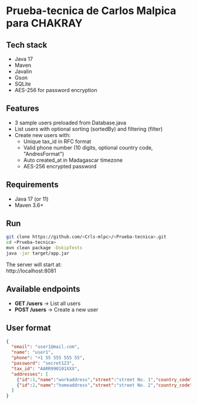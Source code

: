 # Prueba-tecnica de Carlos Malpica para CHAKRAY

## Tech stack
- Java 17
- Maven
- Javalin
- Gson
- SQLite
- AES-256 for password encryption

## Features
- 3 sample users preloaded from Database.java
- List users with optional sorting (sortedBy) and filtering (filter)
- Create new users with:
  - Unique tax_id in RFC format
  - Valid phone number (10 digits, optional country code, "AndresFormat")
  - Auto created_at in Madagascar timezone
  - AES-256 encrypted password

## Requirements
- Java 17 (or 11)
- Maven 3.6+

## Run
```bash
git clone https://github.com/<Crls-mlpc>/<Prueba-tecnica>.git
cd <Prueba-tecnica>
mvn clean package -DskipTests
java -jar target/app.jar
````
The server will start at:  
http://localhost:8081

## Available endpoints
- **GET /users** → List all users
- **POST /users** → Create a new user
## User format
```json
{
  "email": "user1@mail.com",
  "name": "user1",
  "phone": "+1 55 555 555 55",
  "password": "secret123",
  "tax_id": "AARR990101XXX",
  "addresses": [
    {"id":1,"name":"workaddress","street":"street No. 1","country_code":"UK"},
    {"id":2,"name":"homeaddress","street":"street No. 2","country_code":"AU"}
  ]
}
```
